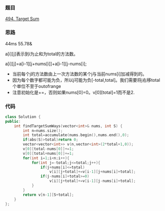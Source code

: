 ### 题目
[494. Target Sum](https://leetcode-cn.com/problems/target-sum/)
### 思路
44ms 55.78&

a[i][j]表示到i为止和为total的方法数。

a[i][j]=a[i-1][j+nums[i]]+a[i-1][j-nums[i];

+ 当前每个j的方法数由上一次方法数的某个j与当前nums[i]加减得到的。
+ 因为每个数字都可能为负，所以j可能为负[-total,total]。我们需要将j右移total个单位不至于outofrange
+ 注意初始化是+=，否则如果nums[0]=0。v[0][total]=1而不是2.
### 代码
```c++
class Solution {
public:
    int findTargetSumWays(vector<int>& nums, int S) {
        int n=nums.size();
        int total=accumulate(nums.begin(),nums.end(),0);
        if(abs(S)>total)return 0;
        vector<vector<int>> v(n,vector<int>(2*total+1,0));
        v[0][total-nums[0]]+=1;
        v[0][total+nums[0]]+=1;
        for(int i=1;i<n;i++){
            for(int j=-total;j<=total;j++){
                if(j+nums[i]<=total)
                    v[i][j+total]+=v[i-1][j+nums[i]+total];
                if(j-nums[i]+total>=0)
                    v[i][j+total]+=v[i-1][j-nums[i]+total];
            }
        }
        return v[n-1][S+total];
    }
};
```
